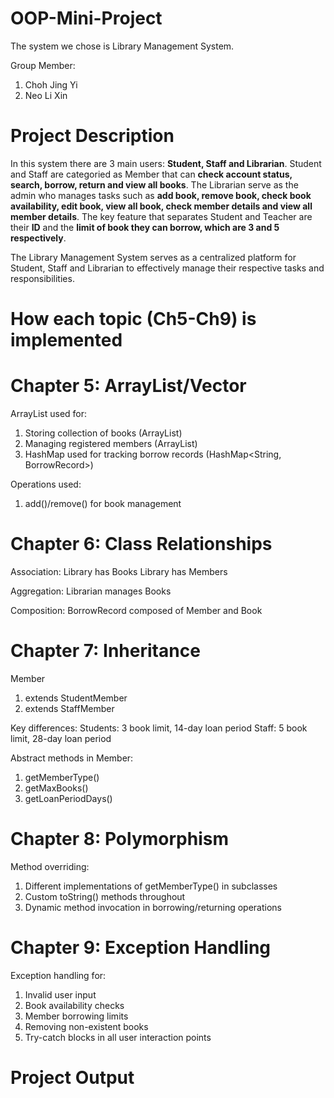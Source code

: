 # OOP-Mini-Project
The system we chose is Library Management System.

Group Member:
1. Choh Jing Yi
2. Neo Li Xin

# Project Description
In this system there are 3 main users: **Student, Staff and Librarian**. Student and Staff are categoried as Member that can **check account status, search, borrow, return and view all books**. The Librarian serve as the admin who manages tasks such as **add book, remove book, check book availability, edit book, view all book, check member details and view all member details**. The key feature that separates Student and Teacher are their **ID** and the **limit of book they can borrow, which are 3 and 5 respectively**. 

The Library Management System serves as a centralized platform for Student, Staff and Librarian to effectively manage their respective tasks and responsibilities.

# How each topic (Ch5-Ch9) is implemented
# Chapter 5: ArrayList/Vector
ArrayList used for:
1. Storing collection of books (ArrayList<Book>)
2. Managing registered members (ArrayList<Member>)
3. HashMap used for tracking borrow records (HashMap<String, BorrowRecord>)

Operations used:
1. add()/remove() for book management

# Chapter 6: Class Relationships
Association:
Library has Books 
Library has Members 

Aggregation:
Librarian manages Books 

Composition:
BorrowRecord composed of Member and Book 

# Chapter 7: Inheritance

Member
1. extends StudentMember
2. extends StaffMember

Key differences:
Students: 3 book limit, 14-day loan period
Staff: 5 book limit, 28-day loan period

Abstract methods in Member:
1. getMemberType()
2. getMaxBooks()
3. getLoanPeriodDays()

# Chapter 8: Polymorphism

Method overriding:
1. Different implementations of getMemberType() in subclasses
2. Custom toString() methods throughout
3. Dynamic method invocation in borrowing/returning operations

# Chapter 9: Exception Handling

Exception handling for:
1. Invalid user input
2. Book availability checks
3. Member borrowing limits
4. Removing non-existent books
5. Try-catch blocks in all user interaction points

# Project Output
